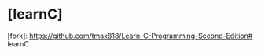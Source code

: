 # [learnC]



[repo]: https://github.com/PacktPublishing/Learn-C-Programming-Second-Edition
[fork]: https://github.com/tmax818/Learn-C-Programming-Second-Edition# learnC
